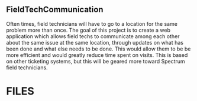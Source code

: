 ## FieldTechCommunication

Often times, field technicians will have to go to a location for the same problem more than once. The goal of this project is to create a web application which allows field techs to communicate among each other about the same issue at the same location, through updates on what has been done and what else needs to be done. This would allow them to be be more efficient and would greatly reduce time spent on visits. This is based on other ticketing systems, but this will be geared more toward Spectrum field technicians. 

# FILES
